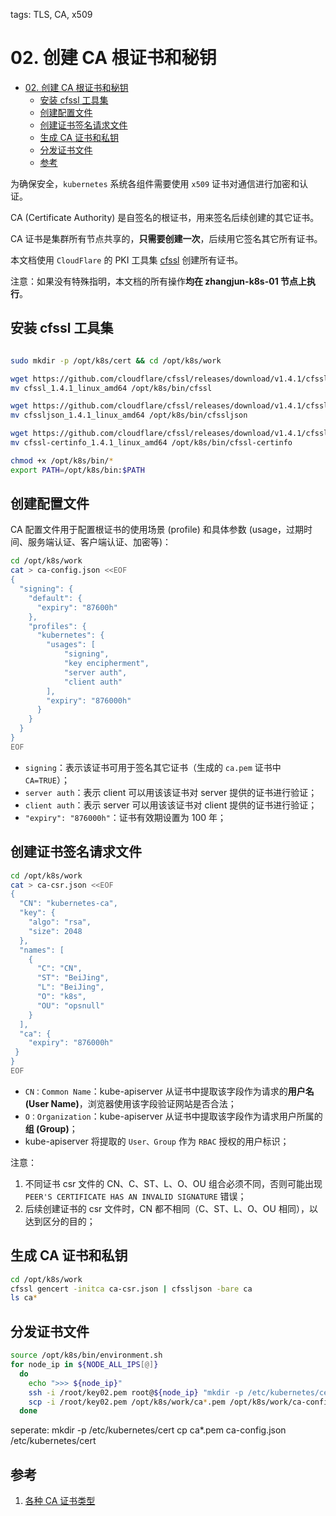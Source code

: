 tags: TLS, CA, x509

# 02. 创建 CA 根证书和秘钥

<!-- TOC -->

- [02. 创建 CA 根证书和秘钥](#02-创建-ca-根证书和秘钥)
    - [安装 cfssl 工具集](#安装-cfssl-工具集)
    - [创建配置文件](#创建配置文件)
    - [创建证书签名请求文件](#创建证书签名请求文件)
    - [生成 CA 证书和私钥](#生成-ca-证书和私钥)
    - [分发证书文件](#分发证书文件)
    - [参考](#参考)

<!-- /TOC -->

为确保安全，`kubernetes` 系统各组件需要使用 `x509` 证书对通信进行加密和认证。

CA (Certificate Authority) 是自签名的根证书，用来签名后续创建的其它证书。

CA 证书是集群所有节点共享的，**只需要创建一次**，后续用它签名其它所有证书。

本文档使用 `CloudFlare` 的 PKI 工具集 [cfssl](https://github.com/cloudflare/cfssl) 创建所有证书。

注意：如果没有特殊指明，本文档的所有操作**均在 zhangjun-k8s-01 节点上执行**。

## 安装 cfssl 工具集

``` bash

sudo mkdir -p /opt/k8s/cert && cd /opt/k8s/work

wget https://github.com/cloudflare/cfssl/releases/download/v1.4.1/cfssl_1.4.1_linux_amd64
mv cfssl_1.4.1_linux_amd64 /opt/k8s/bin/cfssl

wget https://github.com/cloudflare/cfssl/releases/download/v1.4.1/cfssljson_1.4.1_linux_amd64
mv cfssljson_1.4.1_linux_amd64 /opt/k8s/bin/cfssljson

wget https://github.com/cloudflare/cfssl/releases/download/v1.4.1/cfssl-certinfo_1.4.1_linux_amd64
mv cfssl-certinfo_1.4.1_linux_amd64 /opt/k8s/bin/cfssl-certinfo

chmod +x /opt/k8s/bin/*
export PATH=/opt/k8s/bin:$PATH
```

## 创建配置文件

CA 配置文件用于配置根证书的使用场景 (profile) 和具体参数 (usage，过期时间、服务端认证、客户端认证、加密等)：

``` bash
cd /opt/k8s/work
cat > ca-config.json <<EOF
{
  "signing": {
    "default": {
      "expiry": "87600h"
    },
    "profiles": {
      "kubernetes": {
        "usages": [
            "signing",
            "key encipherment",
            "server auth",
            "client auth"
        ],
        "expiry": "876000h"
      }
    }
  }
}
EOF
```
+ `signing`：表示该证书可用于签名其它证书（生成的 `ca.pem` 证书中 `CA=TRUE`）；
+ `server auth`：表示 client 可以用该该证书对 server 提供的证书进行验证；
+ `client auth`：表示 server 可以用该该证书对 client 提供的证书进行验证；
+ `"expiry": "876000h"`：证书有效期设置为 100 年；

## 创建证书签名请求文件

``` bash
cd /opt/k8s/work
cat > ca-csr.json <<EOF
{
  "CN": "kubernetes-ca",
  "key": {
    "algo": "rsa",
    "size": 2048
  },
  "names": [
    {
      "C": "CN",
      "ST": "BeiJing",
      "L": "BeiJing",
      "O": "k8s",
      "OU": "opsnull"
    }
  ],
  "ca": {
    "expiry": "876000h"
 }
}
EOF
```
+ `CN：Common Name`：kube-apiserver 从证书中提取该字段作为请求的**用户名 (User Name)**，浏览器使用该字段验证网站是否合法；
+ `O：Organization`：kube-apiserver 从证书中提取该字段作为请求用户所属的**组 (Group)**；
+ kube-apiserver 将提取的 `User、Group` 作为 `RBAC` 授权的用户标识；

注意：
1. 不同证书 csr 文件的 CN、C、ST、L、O、OU 组合必须不同，否则可能出现 `PEER'S CERTIFICATE HAS AN INVALID SIGNATURE` 错误；
2. 后续创建证书的 csr 文件时，CN 都不相同（C、ST、L、O、OU 相同），以达到区分的目的；

## 生成 CA 证书和私钥

``` bash
cd /opt/k8s/work
cfssl gencert -initca ca-csr.json | cfssljson -bare ca
ls ca*
```

## 分发证书文件

``` bash
source /opt/k8s/bin/environment.sh
for node_ip in ${NODE_ALL_IPS[@]}
  do
    echo ">>> ${node_ip}"
    ssh -i /root/key02.pem root@${node_ip} "mkdir -p /etc/kubernetes/cert"
    scp -i /root/key02.pem /opt/k8s/work/ca*.pem /opt/k8s/work/ca-config.json root@${node_ip}:/etc/kubernetes/cert
  done
```
seperate:
mkdir -p /etc/kubernetes/cert
cp ca*.pem ca-config.json /etc/kubernetes/cert

## 参考

1. [各种 CA 证书类型](https://github.com/kubernetes-incubator/apiserver-builder/blob/master/docs/concepts/auth.md)